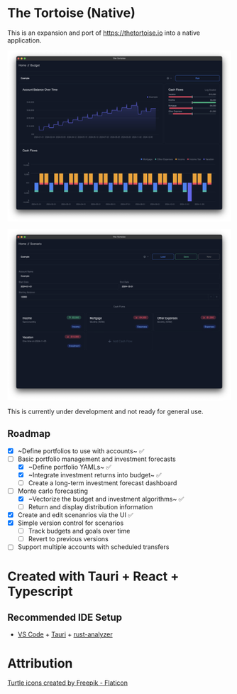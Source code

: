 # The Tortoise (Native)

This is an expansion and port of https://thetortoise.io into a native application.

![The Tortoise (Native)](https://github.com/Tortoise-Technologies/tortoise-native/blob/main/assets/WIP%20Screenshot.png?raw=true)

![The Tortoise (Native)](https://github.com/Tortoise-Technologies/tortoise-native/blob/main/assets/Scenario%20Creation.png?raw=true)

This is currently under development and not ready for general use.

## Roadmap
- [x] ~Define portfolios to use with accounts~ ✅
- [ ] Basic portfolio management and investment forecasts
    - [x] ~Define portfolio YAMLs~ ✅
    - [x] ~Integrate investment returns into budget~ ✅
    - [ ] Create a long-term investment forecast dashboard
- [ ] Monte carlo forecasting
    - [x] ~Vectorize the budget and investment algorithms~ ✅
    - [ ] Return and display distribution information
- [x] Create and edit scenanrios via the UI ✅
- [x] Simple version control for scenarios
    - [ ] Track budgets and goals over time
    - [ ] Revert to previous versions
- [ ] Support multiple accounts with scheduled transfers

# Created with Tauri + React + Typescript
## Recommended IDE Setup

- [VS Code](https://code.visualstudio.com/) + [Tauri](https://marketplace.visualstudio.com/items?itemName=tauri-apps.tauri-vscode) + [rust-analyzer](https://marketplace.visualstudio.com/items?itemName=rust-lang.rust-analyzer)

# Attribution
<a href="https://www.flaticon.com/free-icons/turtle" title="turtle icons">Turtle icons created by Freepik - Flaticon</a>
